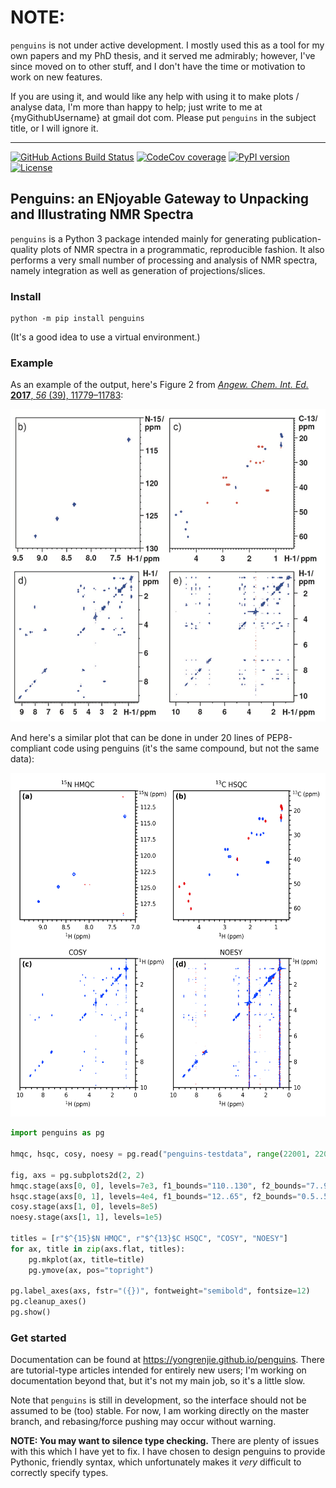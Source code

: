# NOTE:

`penguins` is not under active development.
I mostly used this as a tool for my own papers and my PhD thesis, and it served me admirably; however, I've since moved on to other stuff, and I don't have the time or motivation to work on new features.

If you are using it, and would like any help with using it to make plots / analyse data, I'm more than happy to help; just write to me at {myGithubUsername} at gmail dot com.
Please put `penguins` in the subject title, or I will ignore it.

---------------------------------------

[![GitHub Actions Build Status](https://github.com/yongrenjie/penguins/workflows/tests/badge.svg?branch=dev-0.2)](https://github.com/yongrenjie/penguins/actions)
[![CodeCov coverage](https://codecov.io/gh/yongrenjie/penguins/branch/dev-0.2/graph/badge.svg?token=S8U2LJFVPY)](https://codecov.io/gh/yongrenjie/penguins)
[![PyPI version](https://badge.fury.io/py/penguins.svg)](https://badge.fury.io/py/penguins)
[![License](https://img.shields.io/github/license/yongrenjie/penguins)](https://en.wikipedia.org/wiki/MIT_License)

## Penguins: an ENjoyable Gateway to Unpacking and Illustrating NMR Spectra

`penguins` is a Python 3 package intended mainly for generating publication-quality plots of NMR spectra in a programmatic, reproducible fashion.
It also performs a very small number of processing and analysis of NMR spectra, namely integration as well as generation of projections/slices.

### Install

```
python -m pip install penguins
```

(It's a good idea to use a virtual environment.)

### Example

As an example of the output, here's Figure 2 from [*Angew. Chem. Int. Ed.* **2017**, *56* (39), 11779–11783](https://doi.org/10.1002/anie.201705506):

<div align="center"><img src="https://raw.githubusercontent.com/yongrenjie/penguins/master/docs/images/angew_example.png" height="500"></div>

And here's a similar plot that can be done in under 20 lines of PEP8-compliant code using penguins (it's the same compound, but not the same data):

<div align="center"><img src="https://raw.githubusercontent.com/yongrenjie/penguins/master/docs/images/readme_example.png" height="550"></div>

```python
import penguins as pg

hmqc, hsqc, cosy, noesy = pg.read("penguins-testdata", range(22001, 22005))

fig, axs = pg.subplots2d(2, 2)
hmqc.stage(axs[0, 0], levels=7e3, f1_bounds="110..130", f2_bounds="7..9.5")
hsqc.stage(axs[0, 1], levels=4e4, f1_bounds="12..65", f2_bounds="0.5..5")
cosy.stage(axs[1, 0], levels=8e5)
noesy.stage(axs[1, 1], levels=1e5)

titles = [r"$^{15}$N HMQC", r"$^{13}$C HSQC", "COSY", "NOESY"]
for ax, title in zip(axs.flat, titles):
    pg.mkplot(ax, title=title)
    pg.ymove(ax, pos="topright")

pg.label_axes(axs, fstr="({})", fontweight="semibold", fontsize=12)
pg.cleanup_axes()
pg.show()
```

### Get started

Documentation can be found at https://yongrenjie.github.io/penguins.
There are tutorial-type articles intended for entirely new users; I'm working on documentation beyond that, but it's not my main job, so it's a little slow.

Note that `penguins` is still in development, so the interface should not be assumed to be (too) stable. For now, I am working directly on the master branch, and rebasing/force pushing may occur without warning.

**NOTE: You may want to silence type checking.** There are plenty of issues with this which I have yet to fix.
I have chosen to design penguins to provide Pythonic, friendly syntax, which unfortunately makes it *very* difficult to correctly specify types.
